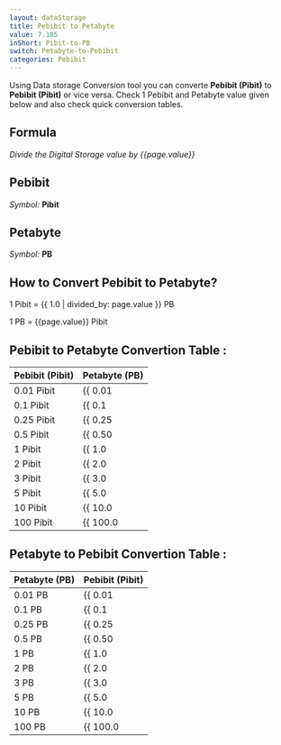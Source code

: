 ```yaml
---
layout: dataStorage
title: Pebibit to Petabyte
value: 7.105
inShort: Pibit-to-PB
switch: Petabyte-to-Pebibit
categories: Pebibit
---
```


Using Data storage Conversion tool you can converte **Pebibit (Pibit)** to **Pebibit (Pibit)** or vice versa. Check 1 Pebibit and Petabyte value given below and also check quick conversion tables.

## Formula
*Divide the Digital Storage value by {{page.value}}*

## Pebibit
*Symbol:* **Pibit**

## Petabyte
*Symbol:* **PB**

## How to Convert Pebibit to Petabyte?

1 Pibit = {{ 1.0 | divided_by: page.value }} PB

1 PB = {{page.value}} Pibit


## Pebibit to Petabyte Convertion Table :

| Pebibit (Pibit) | Petabyte (PB) |
| ---- | ---- |
| 0.01 Pibit | {{ 0.01 | divided_by: page.value }} PB |
| 0.1 Pibit | {{ 0.1 | divided_by: page.value }} PB |
| 0.25 Pibit | {{ 0.25 | divided_by: page.value }} PB |
| 0.5 Pibit | {{ 0.50 | divided_by: page.value }} PB |
| 1 Pibit | {{ 1.0 | divided_by: page.value }} PB |
| 2 Pibit | {{ 2.0 | divided_by: page.value }} PB |
| 3 Pibit | {{ 3.0 | divided_by: page.value }} PB |
| 5 Pibit | {{ 5.0 | divided_by: page.value }} PB |
| 10 Pibit | {{ 10.0 | divided_by: page.value }} PB |
| 100 Pibit | {{ 100.0 | divided_by: page.value }} PB |

## Petabyte to Pebibit Convertion Table :

| Petabyte (PB) | Pebibit (Pibit) |
| ---- | ---- |
| 0.01 PB | {{ 0.01 | times: page.value }} Pibit |
| 0.1 PB | {{ 0.1 | times: page.value }} Pibit |
| 0.25 PB | {{ 0.25 | times: page.value }} Pibit |
| 0.5 PB | {{ 0.50 | times: page.value }} Pibit |
| 1 PB | {{ 1.0 | times: page.value }} Pibit |
| 2 PB | {{ 2.0 | times: page.value }} Pibit |
| 3 PB | {{ 3.0 | times: page.value }} Pibit |
| 5 PB | {{ 5.0 | times: page.value }} Pibit |
| 10 PB | {{ 10.0 | times: page.value }} Pibit |
| 100 PB | {{ 100.0 | times: page.value }} Pibit |


<script>
document.getElementById('selectInput')[19].selected = true
document.getElementById('selectOutput')[20].selected = true
</script>
